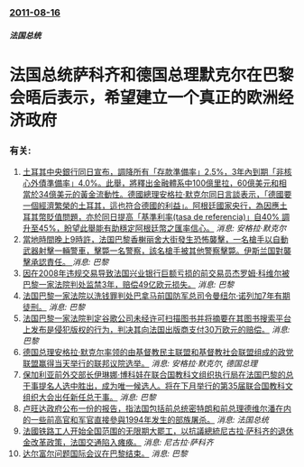 ### [2011-08-16](/news/2011/08/16/index.md)

##### 法国总统
#  法国总统萨科齐和德国总理默克尔在巴黎会晤后表示，希望建立一个真正的欧洲经济政府




### 有关:

1. [土耳其中央銀行同日宣布，調降所有「存款準備率」2.5%，3年內到期「非核心外債準備率」4.0%。此舉，將釋出金融體系中100億里拉，60億美元和相當於34億美元的黃金流動性。德國總理安格拉·默克尔同日言談表示，「德國要一個經濟繁榮的土耳其，這也符合德國的利益」。阿根廷國家央行，為因應土耳其幣貶值問題，亦於同日提高「基準利率(tasa de referencia)」自40% 調升至45%，盼望此舉能有助穩定阿根廷幣之匯率信心。](/zh/news/2018/08/13/土耳其中央銀行同日宣布-調降所有-存款準備率-25-3年內到期-非核心外債準備率-40-此舉-將釋出金融體系中1.md) _消息: 安格拉·默克尔_
2. [當地時間晚上9時許，法国巴黎香榭丽舍大街發生恐怖襲擊，一名槍手以自動武器射擊一輛警車，擊斃一名警察，該名槍手被其他警察擊斃。伊斯兰国對襲擊承認責任。 ](/zh/news/2017/04/20/當地時間晚上9時許-法国巴黎香榭丽舍大街發生恐怖襲擊-一名槍手以自動武器射擊一輛警車-擊斃一名警察-該名槍手被其他警察擊.md) _消息: 巴黎_
3. [ 因在2008年违规交易导致法国兴业银行巨额亏损的前交易员杰罗姆·科维尔被巴黎一家法院判处监禁3年，赔偿49亿欧元损失。](/zh/news/2010/10/5/因在2008年违规交易导致法国兴业银行巨额亏损的前交易员杰罗姆-科维尔被巴黎一家法院判处监禁3年-赔偿49亿欧元损失.md) _消息: 巴黎_
4. [ 法国巴黎一家法院以洗钱罪判处巴拿马前国防军总司令曼纽尔·诺列加7年有期徒刑。](/zh/news/2010/07/7/法国巴黎一家法院以洗钱罪判处巴拿马前国防军总司令曼纽尔-诺列加7年有期徒刑.md) _消息: 巴黎_
5. [法国巴黎一家法院判定谷歌公司未经许可扫描图书并将摘要在其图书搜索平台上发布是侵犯版权的行为，判决其向法国出版商支付30万欧元的赔偿。](/zh/news/2009/12/18/法国巴黎一家法院判定谷歌公司未经许可扫描图书并将摘要在其图书搜索平台上发布是侵犯版权的行为-判决其向法国出版商支付30万.md) _消息: 巴黎_
6. [德国总理安格拉·默克尔率领的由基督教民主联盟和基督教社会联盟组成的政党联盟赢得当天举行的联邦议院选举。](/zh/news/2009/09/27/德国总理安格拉-默克尔率领的由基督教民主联盟和基督教社会联盟组成的政党联盟赢得当天举行的联邦议院选举.md) _消息: 安格拉·默克尔, 德国总理_
7. [保加利亚前外交部长伊琳娜·博科娃在联合国教科文组织执行局在法国巴黎的总干事提名人选中胜出，成为唯一候选人。将在下月举行的第35届联合国教科文组织大会出任新任总干事。](/zh/news/2009/09/22/保加利亚前外交部长伊琳娜-博科娃在联合国教科文组织执行局在法国巴黎的总干事提名人选中胜出-成为唯一候选人-将在下月举行的.md) _消息: 巴黎_
8. [ 卢旺达政府公布一份的报告，指法国包括前总统密特朗和前总理德维尔潘在内的一些前高官和军官直接參與1994年发生的部族屠杀。](/zh/news/2008/08/5/卢旺达政府公布一份的报告-指法国包括前总统密特朗和前总理德维尔潘在内的一些前高官和军官直接參與1994年发生的部族屠杀.md) _消息: 法国总统_
9. [法國铁路工人开始全国范围的无限期大罷工，以抗議總統尼古拉·萨科齐的退休金改革政策，法国交通陷入瘫痪。](/zh/news/2007/11/13/法國铁路工人开始全国范围的无限期大罷工-以抗議總統尼古拉-萨科齐的退休金改革政策-法国交通陷入瘫痪.md) _消息: 尼古拉·萨科齐_
10. [达尔富尔问题国际会议在巴黎结束。](/zh/news/2007/06/25/达尔富尔问题国际会议在巴黎结束.md) _消息: 巴黎_
